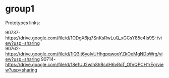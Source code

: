 # group1

Prototypes links:

90737-https://drive.google.com/file/d/1ODgX6jq7SnKsRwLuQ_xGCsY85c4Is9S-/view?usp=sharing  
90762-https://drive.google.com/file/d/1lQ3lt6yolvUHhgpqwooYZkOeMgNDoWrg/view?usp=sharing
90714-https://drive.google.com/file/d/18e1UJ2wIh8hBcdH6vRoT_OfnQPCH1rEg/view?usp=sharing 